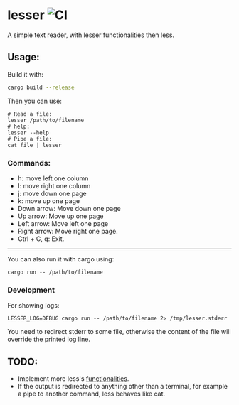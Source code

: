# lesser ![CI](https://github.com/FedericoPonzi/lesser/workflows/CI/badge.svg)
A simple text reader, with lesser functionalities then less.

## Usage:
Build it with:
```bash
cargo build --release
```
Then you can use:
```
# Read a file:
lesser /path/to/filename
# help:
lesser --help
# Pipe a file:
cat file | lesser
```
### Commands:
 * h: move left one column
 * l: move right one column
 * j: move down one page
 * k: move up one page
 * Down arrow: Move down one page
 * Up arrow: Move up one page
 * Left arrow: Move left one page
 * Right arrow: Move right one page.
 * Ctrl + C, q: Exit.
 
---

You can also run it with cargo using:
```
cargo run -- /path/to/filename 
```
### Development
For showing logs:
```
LESSER_LOG=DEBUG cargo run -- /path/to/filename 2> /tmp/lesser.stderr
```
You need to redirect stderr to some file, otherwise the content of the file will override the printed log line.


## TODO:
* Implement more less's [functionalities](https://en.wikipedia.org/wiki/Less_(Unix)#Frequently_used_commands).
* If the output is redirected to anything other than a terminal, for example a pipe to another command, less behaves like cat. 